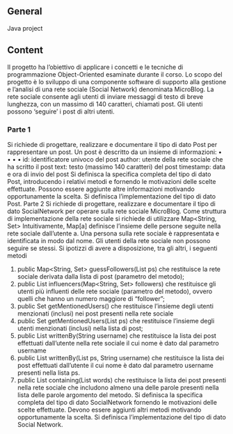 ## General

Java project

## Content

Il progetto ha l’obiettivo di applicare i concetti e le tecniche di programmazione Object-Oriented
esaminate durante il corso. Lo scopo del progetto è lo sviluppo di una componente software di
supporto alla gestione e l’analisi di una rete sociale (Social Network) denominata MicroBlog.
La rete sociale consente agli utenti di inviare messaggi di testo di breve lunghezza, con un massimo
di 140 caratteri, chiamati post. Gli utenti possono ‘seguire’ i post di altri utenti.
### Parte 1
Si richiede di progettare, realizzare e documentare il tipo di dato Post per rappresentare un post.
Un post è descritto da un insieme di informazioni:
•
•
•
•
id: identificatore univoco del post
author: utente della rete sociale che ha scritto il post
text: testo (massimo 140 caratteri) del post
timestamp: data e ora di invio del post
Si definisca la specifica completa del tipo di dato Post, introducendo i relativi metodi e fornendo le
motivazioni delle scelte effettuate. Possono essere aggiunte altre informazioni motivando
opportunamente la scelta.
Si definisca l’implementazione del tipo di dato Post.
Parte 2
Si richiede di progettare, realizzare e documentare il tipo di dato SocialNetwork per operare sulla
rete sociale MicroBlog. Come struttura di implementazione della rete sociale si richiede di utilizzare
Map<String, Set<String>>
Intuitivamente, Map[a] definisce l’insieme delle persone seguite nella rete sociale dall’utente a. Una
persona sulla rete sociale è rappresentata e identificata in modo dal nome. Gli utenti della rete
sociale non possono seguire se stessi.
Si ipotizzi di avere a disposizione, tra gli altri, i seguenti metodi
1. public Map<String, Set<String>> guessFollowers(List<Post> ps) che restituisce la rete
sociale derivata dalla lista di post (parametro del metodo);
2. public List<String> influencers(Map<String, Set<String>> followers) che restituisce gli
utenti più influenti delle rete sociale (parametro del metodo), ovvero quelli che hanno un
numero maggiore di “follower”;
3. public Set<String> getMentionedUsers() che restituisce l’insieme degli utenti menzionati
(inclusi) nei post presenti nella rete sociale
4. public Set<String> getMentionedUsers(List<Post> ps) che restituisce l’insieme degli utenti
menzionati (inclusi) nella lista di post;
5. public List<Post> writtenBy(String username) che restituisce la lista dei post effettuati
dall’utente nella rete sociale il cui nome è dato dal parametro username
6. public List<Post> writtenBy(List<Post> ps, String username) che restituisce la lista dei post
effettuati dall’utente il cui nome è dato dal parametro username presenti nella lista ps.
7. public List<Post> containing(List<String> words) che restituisce la lista dei post presenti
nella rete sociale che includono almeno una delle parole presenti nella lista delle parole
argomento del metodo.
Si definisca la specifica completa del tipo di dato SocialNetwork fornendo le motivazioni delle scelte
effettuate. Devono essere aggiunti altri metodi motivando opportunamente la scelta.
Si definisca l’implementazione del tipo di dato Social Network.
